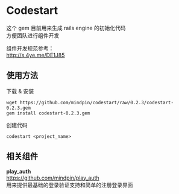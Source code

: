# Codestart

这个 gem 目前用来生成 rails engine 的初始化代码  
方便团队进行组件开发

组件开发规范参考：  
http://s.4ye.me/DE1J85

## 使用方法

下载 & 安装

```shell
wget https://github.com/mindpin/codestart/raw/0.2.3/codestart-0.2.3.gem
gem install codestart-0.2.3.gem
```

创建代码

```shell
codestart <project_name>
```

## 相关组件

**play_auth**  
https://github.com/mindpin/play_auth  
用来提供最基础的登录验证支持和简单的注册登录界面